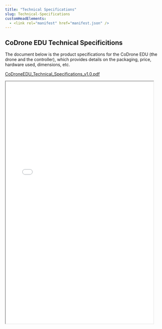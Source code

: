 ```yaml
---
title: "Technical Specifications"
slug: Technical-Specifications
customHeadElements:
  - <link rel="manifest" href="manifest.json" />
---
```


## CoDrone EDU Technical Specificitions

The document below is the product specifications for the CoDrone EDU (the drone and the controller), which provides details on the packaging, price, hardware used, dimensions, etc.

[CoDroneEDU_Technical_Specifications_v1.0.pdf](/files/cde_technical_specifications_v_1_0.pdf)
<iframe src="/files/cde_technical_specifications_v_1_0.pdf#view=FitH&navpanes=0" width="97%" height="800px">
    This browser does not support PDF previews. Click [here](/files/cde_technical_specifications_v_1_0.pdf) to download the PDF file.
</iframe>